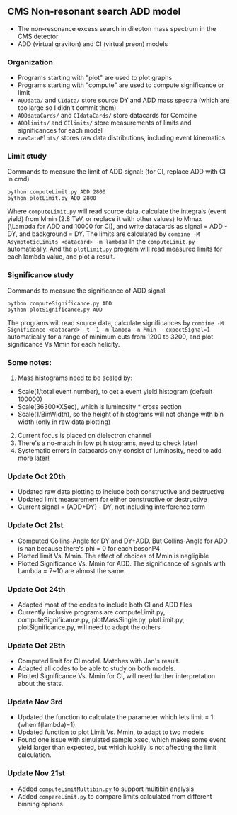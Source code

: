 ## CMS Non-resonant search ADD model
- The non-resonance excess search in dilepton mass spectrum in the CMS detector
- ADD (virtual graviton) and CI (virtual preon) models

### Organization
- Programs starting with "plot" are used to plot graphs
- Programs starting with "compute" are used to compute significance or limit
- `ADDdata/` and `CIdata/` store source DY and ADD mass spectra (which are too large so I didn't commit them)
- `ADDdataCards/` and `CIdataCards/` store datacards for Combine
- `ADDlimits/` and `CIlimits/` store measurements of limits and significances for each model
- `rawDataPlots/` stores raw data distributions, including event kinematics

### Limit study
Commands to measure the limit of ADD signal: (for CI, replace ADD with CI in cmd)
```
python computeLimit.py ADD 2800
python plotLimit.py ADD 2800
```
Where `computeLimit.py` will read source data, calculate the integrals (event yield) from Mmin (2.8 TeV, or replace it with other values) to Mmax (\Lambda for ADD and 10000 for CI), and write datacards as signal = ADD - DY, and background = DY. The limits are calculated by `combine -M AsymptoticLimits <datacard> -m lambdaT` in the `computeLimit.py` automatically. And the `plotLimit.py` program will read measured limits for each lambda value, and plot a result.

### Significance study
Commands to measure the significance of ADD signal:
```
python computeSignificance.py ADD
python plotSignificance.py ADD
```
The programs will read source data, calculate significances by `combine -M Significance <datacard> -t -1 -m lambda -n Mmin --expectSignal=1` automatically for a range of minimum cuts from 1200 to 3200, and plot significance Vs Mmin for each helicity.

### Some notes:
1. Mass histograms need to be scaled by:
- Scale(1/total event number), to get a event yield histogram (default 100000)
- Scale(36300\*XSec), which is luminosity \* cross section
- Scale(1/BinWidth), so the height of histograms will not change with bin width (only in raw data plotting)
2. Current focus is placed on dielectron channel
3. There's a no-match in low pt histograms, need to check later!
4. Systematic errors in datacards only consist of luminosity, need to add more later!

### Update Oct 20th
- Updated raw data plotting to include both constructive and destructive
- Updated limit measurement for either constructive or destructive
- Current signal = (ADD+DY) - DY, not including interference term

### Update Oct 21st
- Computed Collins-Angle for DY and DY+ADD. But Collins-Angle for ADD is nan because there's phi = 0 for each bosonP4
- Plotted limit Vs. Mmin. The effect of choices of Mmin is negligible
- Plotted Significance Vs. Mmin for ADD. The significance of signals with Lambda = 7~10 are almost the same.

### Update Oct 24th
- Adapted most of the codes to include both CI and ADD files
- Currently inclusive programs are computeLimit.py, computeSignificance.py, plotMassSingle.py, plotLimit.py, plotSignificance.py, will need to adapt the others

### Update Oct 28th
- Computed limit for CI model. Matches with Jan's result.
- Adapted all codes to be able to study on both models.
- Plotted Significance Vs. Mmin for CI, will need further interpretation about the stats.

### Update Nov 3rd
- Updated the function to calculate the parameter which lets limit = 1 (when f(lambda)=1).
- Updated function to plot Limit Vs. Mmin, to adapt to two models
- Found one issue with simulated sample xsec, which makes some event yield larger than expected, but which luckily is not affecting the limit calculation.

### Update Nov 21st
- Added `computeLimitMultibin.py` to support multibin analysis
- Added `compareLimit.py` to compare limits calculated from different binning options
